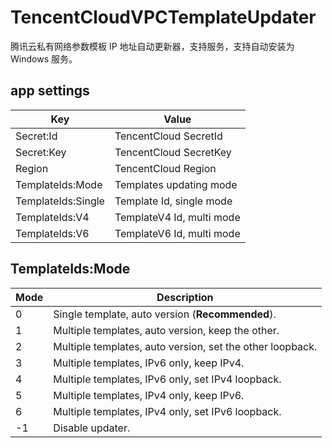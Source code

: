 # TencentCloudVPCTemplateUpdater
腾讯云私有网络参数模板 IP 地址自动更新器，支持服务，支持自动安装为 Windows 服务。

## app settings
| Key                | Value                      |
| ------------------ | -------------------------- |
| Secret:Id          | TencentCloud SecretId      |
| Secret:Key         | TencentCloud SecretKey     |
| Region             | TencentCloud Region        |
| TemplateIds:Mode   | Templates updating mode    |
| TemplateIds:Single | Template Id, single mode   |
| TemplateIds:V4     | TemplateV4 Id, multi mode  |
| TemplateIds:V6     | TemplateV6 Id, multi mode  |

## TemplateIds:Mode
| Mode | Description                                                 |
| ---- | ----------------------------------------------------------- |
| 0    | Single template, auto version (**Recommended**).            |
| 1    | Multiple templates, auto version, keep the other.           |
| 2    | Multiple templates, auto version, set the other loopback.   |
| 3    | Multiple templates, IPv6 only, keep IPv4.                   |
| 4    | Multiple templates, IPv6 only, set IPv4 loopback.           |
| 5    | Multiple templates, IPv4 only, keep IPv6.                   |
| 6    | Multiple templates, IPv4 only, set IPv6 loopback.           |
| -1   | Disable updater.                                            |